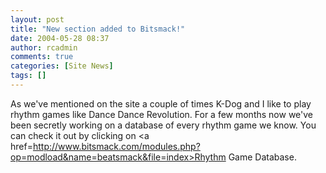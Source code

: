 ```yaml
---
layout: post
title: "New section added to Bitsmack!"
date: 2004-05-28 08:37
author: rcadmin
comments: true
categories: [Site News]
tags: []
---
```

As we've mentioned on the site a couple of times K-Dog and I like to play rhythm games like Dance Dance Revolution. For a few months now we've been secretly working on a database of every rhythm game we know. You can check it out by clicking on <a href=http://www.bitsmack.com/modules.php?op=modload&name=beatsmack&file=index>Rhythm Game Database.</a>
